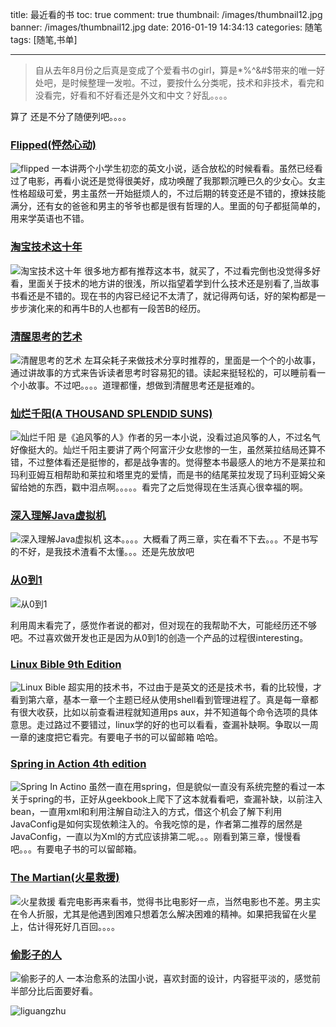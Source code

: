 title: 最近看的书
toc: true
comment: true
thumbnail: /images/thumbnail12.jpg
banner: /images/thumbnail12.jpg
date: 2016-01-19 14:34:13
categories: 随笔
tags: [随笔,书单]

---
> 自从去年8月份之后真是变成了个爱看书のgirl，算是*%^&#$带来的唯一好处吧，是时候整理一发啦。不过，要按什么分类呢，技术和非技术，看完和没看完，好看和不好看还是外文和中文？好乱。。。。


算了 还是不分了随便列吧。。。。
<!-- more -->

### [Flipped(怦然心动)](http://www.amazon.cn/Flipped-Van-Draanen-Wendelin/dp/0375825444/ref=sr_1_1?ie=UTF8&qid=1453186195&sr=8-1&keywords=flipped)
![flipped](/images/flipped.png)
一本讲两个小学生初恋的英文小说，适合放松的时候看看。虽然已经看过了电影，再看小说还是觉得很美好，成功唤醒了我那颗沉睡已久的少女心。女主性格超级可爱，男主虽然一开始挺烦人的，不过后期的转变还是不错的，撩妹技能满分，还有女的爸爸和男主的爷爷也都是很有哲理的人。里面的句子都挺简单的，用来学英语也不错。

### [淘宝技术这十年](http://www.amazon.cn/%E6%B7%98%E5%AE%9D%E6%8A%80%E6%9C%AF%E8%BF%99%E5%8D%81%E5%B9%B4-%E5%AD%90%E6%9F%B3/dp/B00CK2H13K/ref=cm_cr_pr_product_top?ie=UTF8)
![淘宝技术这十年](/images/taobao.png)
很多地方都有推荐这本书，就买了，不过看完倒也没觉得多好看，里面关于技术的地方讲的很浅，所以指望着学到什么技术还是别看了,当故事书看还是不错的。现在书的内容已经记不太清了，就记得两句话，好的架构都是一步步演化来的和再牛B的人也都有一段苦B的经历。

### [清醒思考的艺术](http://www.amazon.cn/%E6%B8%85%E9%86%92%E6%80%9D%E8%80%83%E7%9A%84%E8%89%BA%E6%9C%AF-Rolf-Dobelli-PhD/dp/B00CFEYLU4/ref=sr_1_1?ie=UTF8&qid=1453188150&sr=8-1&keywords=%E6%B8%85%E9%86%92%E6%80%9D%E8%80%83%E7%9A%84%E8%89%BA%E6%9C%AF)
![清醒思考的艺术](/images/sikao.png)
左耳朵耗子来做技术分享时推荐的，里面是一个个的小故事，通过讲故事的方式来告诉读者思考时容易犯的错。读起来挺轻松的，可以睡前看一个小故事。不过吧。。。。道理都懂，想做到清醒思考还是挺难的。

### [灿烂千阳(A THOUSAND SPLENDID SUNS)](http://www.amazon.cn/%E7%81%BF%E7%83%82%E5%8D%83%E9%98%B3-%E5%8D%A1%E5%8B%92%E5%BE%B7%E2%80%A2%E8%83%A1%E8%B5%9B%E5%B0%BC/dp/B0011C1E0G/ref=sr_1_1?s=books&ie=UTF8&qid=1453189059&sr=1-1&keywords=%E7%81%BF%E7%83%82%E5%8D%83%E9%98%B3)
![灿烂千阳](/images/canlan.png)
是《追风筝的人》作者的另一本小说，没看过追风筝的人，不过名气好像挺大的。灿烂千阳主要讲了两个阿富汗少女悲惨的一生，虽然莱拉结局还算不错，不过整体看还是挺惨的，都是战争害的。觉得整本书最感人的地方不是莱拉和玛利亚姆互相帮助和莱拉和塔里克的爱情，而是书的结尾莱拉发现了玛利亚姆父亲留给她的东西，戳中泪点啊。。。。。看完了之后觉得现在生活真心很幸福的啊。

### [深入理解Java虚拟机](http://www.amazon.cn/%E6%B7%B1%E5%85%A5%E7%90%86%E8%A7%A3Java%E8%99%9A%E6%8B%9F%E6%9C%BA-JVM%E9%AB%98%E7%BA%A7%E7%89%B9%E6%80%A7%E4%B8%8E%E6%9C%80%E4%BD%B3%E5%AE%9E%E8%B7%B5-%E5%91%A8%E5%BF%97%E6%98%8E/dp/B00D2ID4PK/ref=sr_1_1?ie=UTF8&qid=1453191565&sr=8-1&keywords=%E6%B7%B1%E5%85%A5%E7%90%86%E8%A7%A3Java%E8%99%9A%E6%8B%9F%E6%9C%BA%EF%BC%88%E7%AC%AC2%E7%89%88)

![深入理解Java虚拟机](/images/jvm.png)
这本。。。。大概看了两三章，实在看不下去。。。不是书写的不好，是我技术渣看不太懂。。。还是先放放吧

### [从0到1](http://www.amazon.cn/%E4%BB%8E0%E5%88%B01-%E5%BC%80%E5%90%AF%E5%95%86%E4%B8%9A%E4%B8%8E%E6%9C%AA%E6%9D%A5%E7%9A%84%E7%A7%98%E5%AF%86-%E5%BD%BC%E5%BE%97%C2%B7%E8%92%82%E5%B0%94/dp/B00RWP6BOU/ref=sr_1_1?ie=UTF8&qid=1453192094&sr=8-1&keywords=%E4%BB%8E0%E5%88%B01)

![从0到1](/images/from0to1.png)

利用周末看完了，感觉作者说的都对，但对现在的我帮助不大，可能经历还不够吧。不过喜欢做开发也正是因为从0到1的创造一个产品的过程很interesting。

### [Linux Bible 9th Edition](http://www.amazon.cn/%E5%9B%BE%E4%B9%A6/dp/111898384X/ref=sr_1_1?ie=UTF8&qid=1453192604&sr=8-1&keywords=linux+bible)
![Linux Bible](/images/linux.png)
超实用的技术书，不过由于是英文的还是技术书，看的比较慢，才看到第六章，基本一章一个主题已经从使用shell看到管理进程了。真是每一章都有很大收获，比如以前查看进程就知道用ps aux，并不知道每个命令选项的具体意思。走过路过不要错过，linux学的好的也可以看看，查漏补缺啊。争取以一周一章的速度把它看完。有要电子书的可以留邮箱 哈哈。

### [Spring in Action 4th edition](https://www.geekbooks.me/book/view/spring-in-action-4th-edition)
![Spring In Actino](/images/springInAction.png)
虽然一直在用spring，但是貌似一直没有系统完整的看过一本关于spring的书，正好从geekbook上爬下了这本就看看吧，查漏补缺，以前注入bean，一直用xml和利用注解自动注入的方式，借这个机会了解下利用JavaConfig是如何实现依赖注入的。令我吃惊的是，作者第二推荐的居然是JavaConfig，一直以为Xml的方式应该排第二呢。。。刚看到第三章，慢慢看吧。。。有要电子书的可以留邮箱。

### [The Martian(火星救援)](http://www.amazon.cn/The-Martian-A-Novel-Weir-Andy/dp/B00EMXBDMA/ref=sr_1_2?ie=UTF8&qid=1453197526&sr=8-2&keywords=%E7%81%AB%E6%98%9F%E6%95%91%E6%8F%B4)
![火星救援](/images/martian.png)
看完电影再来看书，觉得书比电影好一点，当然电影也不差。男主实在令人折服，尤其是他遇到困难只想着怎么解决困难的精神。如果把我留在火星上，估计得死好几百回。。。。

### [偷影子的人](http://www.amazon.cn/gp/product/B008ASCLJW/ref=s9_acsd_ri_bw_rw_r0_p7_t?pf_rd_m=A1AJ19PSB66TGU&pf_rd_s=merchandised-search-5&pf_rd_r=013VAE3JTBKQPMZMJ4RY&pf_rd_t=101&pf_rd_p=261616452&pf_rd_i=658390051)
![偷影子的人](/images/偷影子的人.png)
一本治愈系的法国小说，喜欢封面的设计，内容挺平淡的，感觉前半部分比后面要好看。


![liguangzhu](/images/liguangzhu2.gif)


